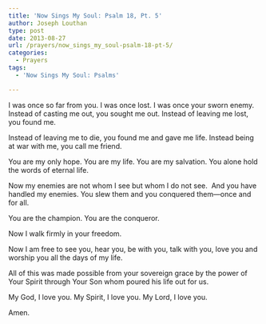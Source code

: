 ```yaml
---
title: 'Now Sings My Soul: Psalm 18, Pt. 5'
author: Joseph Louthan
type: post
date: 2013-08-27
url: /prayers/now_sings_my_soul-psalm-18-pt-5/
categories:
  - Prayers
tags:
  - 'Now Sings My Soul: Psalms'

---
```

I was once so far from you. I was once lost. I was once your sworn enemy. Instead of casting me out, you sought me out. Instead of leaving me lost, you found me. 

Instead of leaving me to die, you found me and gave me life. Instead being at war with me, you call me friend.

You are my only hope. You are my life. You are my salvation. You alone hold the words of eternal life.

Now my enemies are not whom I see but whom I do not see.  And you have handled my enemies. You slew them and you conquered them—once and for all.

You are the champion. You are the conqueror.

Now I walk firmly in your freedom.

Now I am free to see you, hear you, be with you, talk with you, love you and worship you all the days of my life.

All of this was made possible from your sovereign grace by the power of Your Spirit through Your Son whom poured his life out for us.

My God, I love you. My Spirit, I love you. My Lord, I love you.

Amen.